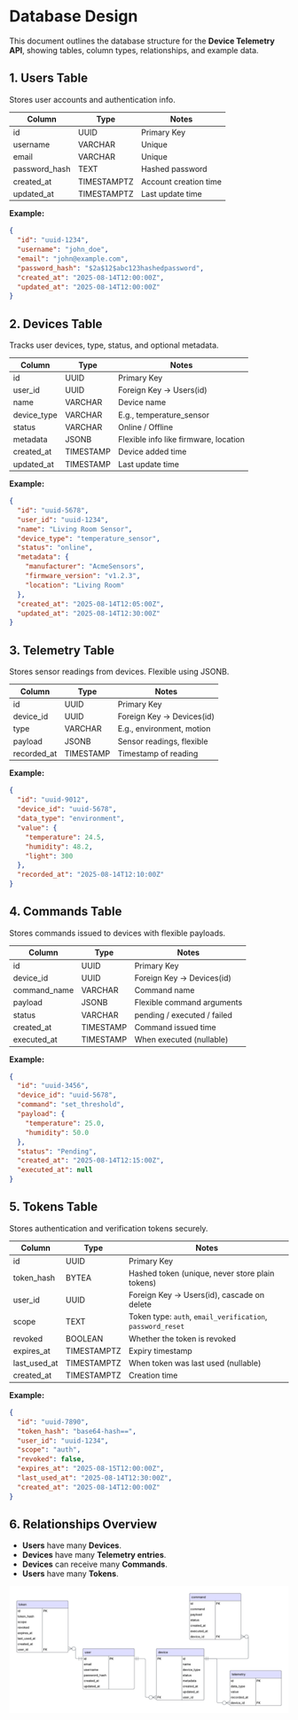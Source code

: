 # Database Design

This document outlines the database structure for the **Device Telemetry API**, showing tables, column types, relationships, and example data.

## **1. Users Table**

Stores user accounts and authentication info.

| Column        | Type        | Notes                 |
| ------------- | ----------- | --------------------- |
| id            | UUID        | Primary Key           |
| username      | VARCHAR     | Unique                |
| email         | VARCHAR     | Unique                |
| password_hash | TEXT        | Hashed password       |
| created_at    | TIMESTAMPTZ | Account creation time |
| updated_at    | TIMESTAMPTZ | Last update time      |

**Example:**

```json
{
  "id": "uuid-1234",
  "username": "john_doe",
  "email": "john@example.com",
  "password_hash": "$2a$12$abc123hashedpassword",
  "created_at": "2025-08-14T12:00:00Z",
  "updated_at": "2025-08-14T12:00:00Z"
}
```

## **2. Devices Table**

Tracks user devices, type, status, and optional metadata.

| Column      | Type      | Notes                                 |
| ----------- | --------- | ------------------------------------- |
| id          | UUID      | Primary Key                           |
| user_id     | UUID      | Foreign Key → Users(id)               |
| name        | VARCHAR   | Device name                           |
| device_type | VARCHAR   | E.g., temperature_sensor              |
| status      | VARCHAR   | Online / Offline                      |
| metadata    | JSONB     | Flexible info like firmware, location |
| created_at  | TIMESTAMP | Device added time                     |
| updated_at  | TIMESTAMP | Last update time                      |

**Example:**

```json
{
  "id": "uuid-5678",
  "user_id": "uuid-1234",
  "name": "Living Room Sensor",
  "device_type": "temperature_sensor",
  "status": "online",
  "metadata": {
    "manufacturer": "AcmeSensors",
    "firmware_version": "v1.2.3",
    "location": "Living Room"
  },
  "created_at": "2025-08-14T12:05:00Z",
  "updated_at": "2025-08-14T12:30:00Z"
}
```

## **3. Telemetry Table**

Stores sensor readings from devices. Flexible using JSONB.

| Column      | Type      | Notes                     |
| ----------- | --------- | ------------------------- |
| id          | UUID      | Primary Key               |
| device_id   | UUID      | Foreign Key → Devices(id) |
| type        | VARCHAR   | E.g., environment, motion |
| payload     | JSONB     | Sensor readings, flexible |
| recorded_at | TIMESTAMP | Timestamp of reading      |

**Example:**

```json
{
  "id": "uuid-9012",
  "device_id": "uuid-5678",
  "data_type": "environment",
  "value": {
    "temperature": 24.5,
    "humidity": 48.2,
    "light": 300
  },
  "recorded_at": "2025-08-14T12:10:00Z"
}
```

## **4. Commands Table**

Stores commands issued to devices with flexible payloads.

| Column       | Type      | Notes                       |
| ------------ | --------- | --------------------------- |
| id           | UUID      | Primary Key                 |
| device_id    | UUID      | Foreign Key → Devices(id)   |
| command_name | VARCHAR   | Command name                |
| payload      | JSONB     | Flexible command arguments  |
| status       | VARCHAR   | pending / executed / failed |
| created_at   | TIMESTAMP | Command issued time         |
| executed_at  | TIMESTAMP | When executed (nullable)    |

**Example:**

```json
{
  "id": "uuid-3456",
  "device_id": "uuid-5678",
  "command": "set_threshold",
  "payload": {
    "temperature": 25.0,
    "humidity": 50.0
  },
  "status": "Pending",
  "created_at": "2025-08-14T12:15:00Z",
  "executed_at": null
}
```

## **5. Tokens Table**

Stores authentication and verification tokens securely.

| Column       | Type        | Notes                                                      |
| ------------ | ----------- | ---------------------------------------------------------- |
| id           | UUID        | Primary Key                                                |
| token_hash   | BYTEA       | Hashed token (unique, never store plain tokens)            |
| user_id      | UUID        | Foreign Key → Users(id), cascade on delete                 |
| scope        | TEXT        | Token type: `auth`, `email_verification`, `password_reset` |
| revoked      | BOOLEAN     | Whether the token is revoked                               |
| expires_at   | TIMESTAMPTZ | Expiry timestamp                                           |
| last_used_at | TIMESTAMPTZ | When token was last used (nullable)                        |
| created_at   | TIMESTAMPTZ | Creation time                                              |

**Example:**

```json
{
  "id": "uuid-7890",
  "token_hash": "base64-hash==",
  "user_id": "uuid-1234",
  "scope": "auth",
  "revoked": false,
  "expires_at": "2025-08-15T12:00:00Z",
  "last_used_at": "2025-08-14T12:30:00Z",
  "created_at": "2025-08-14T12:00:00Z"
}
```

## **6. Relationships Overview**

- **Users** have many **Devices**.
- **Devices** have many **Telemetry entries**.
- **Devices** can receive many **Commands**.
- **Users** have many **Tokens**.

![ER Diagram](./er-diagram.png)
